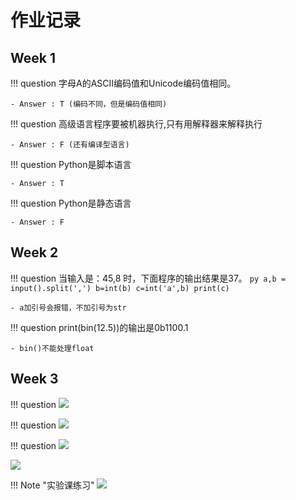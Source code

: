 # 作业记录

## Week 1

!!! question
    字母A的ASCII编码值和Unicode编码值相同。
    
    - Answer : T (编码不同，但是编码值相同)

!!! question
    高级语言程序要被机器执行,只有用解释器来解释执行
    
    - Answer : F (还有编译型语言)

!!! question
    Python是脚本语言
    
    - Answer : T

!!! question
    Python是静态语言
    
    - Answer : F

## Week 2

!!! question
    当输入是：45,8 时，下面程序的输出结果是37。
    ```py
    a,b = input().split(',')
    b=int(b)
    c=int('a',b)
    print(c)
    ```
    
    - a加引号会报错，不加引号为str

!!! question
    print(bin(12.5))的输出是0b1100.1
    
    - bin()不能处理float

## Week 3

!!! question
    ![](https://blog-pic-thorin.oss-cn-hangzhou.aliyuncs.com/649d8c5a50706e58f094b5e4b62d7c0.png)

!!! question 
    ![](https://blog-pic-thorin.oss-cn-hangzhou.aliyuncs.com/3fdb2ff93fd9ab39d5a9cb60ad7a58b.png)

!!! question
    ![](https://blog-pic-thorin.oss-cn-hangzhou.aliyuncs.com/fbb1e46660861cf6ad8bf200163cecc.png)

![](https://blog-pic-thorin.oss-cn-hangzhou.aliyuncs.com/755c688a38525830c1cad5f77e698f3.png)

!!! Note "实验课练习"
    ![](https://blog-pic-thorin.oss-cn-hangzhou.aliyuncs.com/d6196575fe9719f567049649da3129d.png)